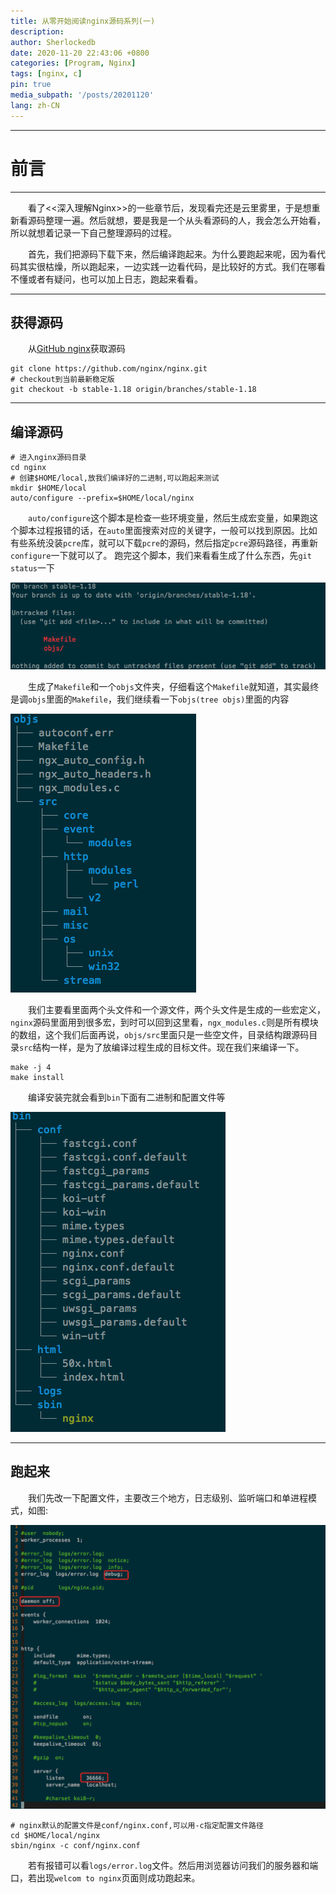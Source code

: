 ```yaml
---
title: 从零开始阅读nginx源码系列(一)
description:
author: Sherlockedb
date: 2020-11-20 22:43:06 +0800
categories: [Program, Nginx]
tags: [nginx, c]
pin: true
media_subpath: '/posts/20201120'
lang: zh-CN
---
```

---

# 前言
---
&emsp;&emsp;看了<<深入理解Nginx>>的一些章节后，发现看完还是云里雾里，于是想重新看源码整理一遍。然后就想，要是我是一个从头看源码的人，我会怎么开始看，所以就想着记录一下自己整理源码的过程。

&emsp;&emsp;首先，我们把源码下载下来，然后编译跑起来。为什么要跑起来呢，因为看代码其实很枯燥，所以跑起来，一边实践一边看代码，是比较好的方式。我们在哪看不懂或者有疑问，也可以加上日志，跑起来看看。

---
## 获得源码
&emsp;&emsp;从[GitHub nginx](https://github.com/nginx/nginx)获取源码
```shell
git clone https://github.com/nginx/nginx.git
# checkout到当前最新稳定版
git checkout -b stable-1.18 origin/branches/stable-1.18
```
---

## 编译源码
```shell
# 进入nginx源码目录
cd nginx
# 创建$HOME/local,放我们编译好的二进制,可以跑起来测试
mkdir $HOME/local
auto/configure --prefix=$HOME/local/nginx
```
&emsp;&emsp;`auto/configure`这个脚本是检查一些环境变量，然后生成宏变量，如果跑这个脚本过程报错的话，在`auto`里面搜索对应的关键字，一般可以找到原因。比如有些系统没装`pcre`库，就可以下载`pcre`的源码，然后指定`pcre`源码路径，再重新`configure`一下就可以了。
跑完这个脚本，我们来看看生成了什么东西，先`git status`一下

![](https://raw.githubusercontent.com/Sherlockedb/github.page/gh-pages/blog/cee9c6b9c1a30ff7b820f924e0aecc59.png)

&emsp;&emsp;生成了`Makefile`和一个`objs`文件夹，仔细看这个`Makefile`就知道，其实最终是调`objs`里面的`Makefile`，我们继续看一下`objs(tree objs)`里面的内容

![](https://raw.githubusercontent.com/Sherlockedb/github.page/gh-pages/blog/f5c1e4d418ed0e717fce1fc0e8e34122.png)

&emsp;&emsp;我们主要看里面两个头文件和一个源文件，两个头文件是生成的一些宏定义，`nginx`源码里面用到很多宏，到时可以回到这里看，`ngx_modules.c`则是所有模块的数组，这个我们后面再说，`objs/src`里面只是一些空文件，目录结构跟源码目录`src`结构一样，是为了放编译过程生成的目标文件。现在我们来编译一下。
```shell
make -j 4
make install
```
&emsp;&emsp;编译安装完就会看到`bin`下面有二进制和配置文件等

![](https://raw.githubusercontent.com/Sherlockedb/github.page/gh-pages/blog/5fb7e19c1d41c8056200002c.png)

---
## 跑起来
&emsp;&emsp;我们先改一下配置文件，主要改三个地方，日志级别、监听端口和单进程模式，如图:

![](https://raw.githubusercontent.com/Sherlockedb/github.page/gh-pages/blog/5fb7e57e1d41c80562000032.png)

```shell
# nginx默认的配置文件是conf/nginx.conf,可以用-c指定配置文件路径
cd $HOME/local/nginx
sbin/nginx -c conf/nginx.conf
```
&emsp;&emsp;若有报错可以看`logs/error.log`文件。然后用浏览器访问我们的服务器和端口，若出现`welcom to nginx`页面则成功跑起来。
